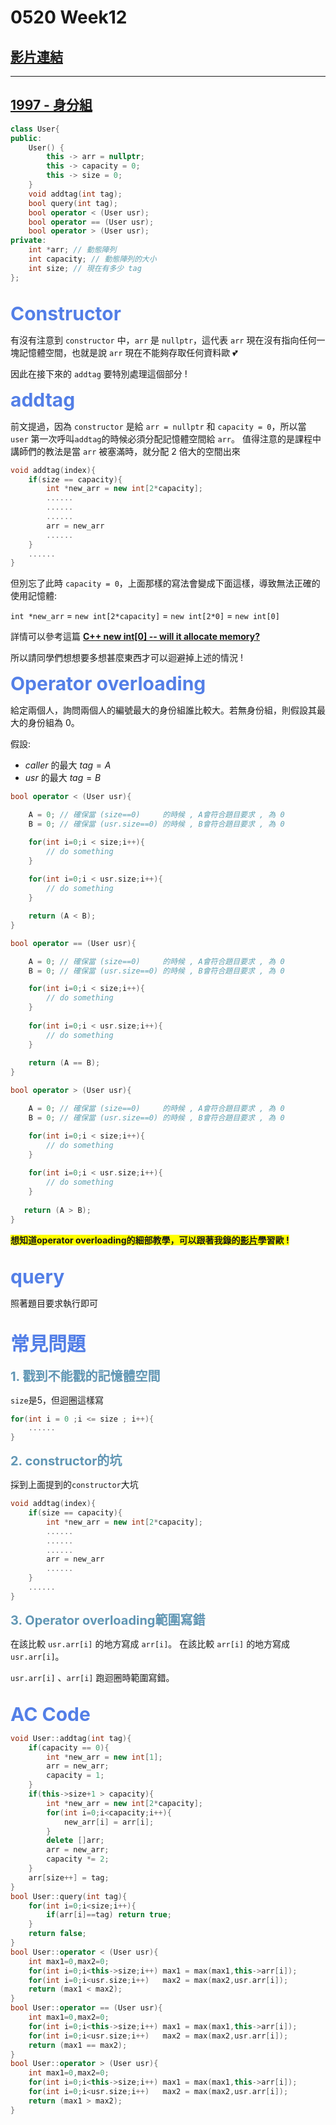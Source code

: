 <style>
.h2 {
    font-size: 30px;
    color: #537FE7;
    font-weight: bold;
}

.h3 {
    font-size: 20px;
    color: #6096B4;
    font-weight: bold;
}
</style>

# 0520 Week12

## [影片連結](https://youtu.be/kjqHVnVXEEs)

---

## [1997 - 身分組](https://neoj.sprout.tw/problem/1997/)

```cpp
class User{
public:
    User() {
        this -> arr = nullptr;
        this -> capacity = 0;
        this -> size = 0;
    }
    void addtag(int tag);
    bool query(int tag);
    bool operator < (User usr);
    bool operator == (User usr);
    bool operator > (User usr);
private:
    int *arr; // 動態陣列
    int capacity; // 動態陣列的大小
    int size; // 現在有多少 tag
};
```

<br>

<div class="h2">Constructor</div>

有沒有注意到 ```constructor``` 中，```arr``` 是 ```nullptr```，這代表 ```arr``` 現在沒有指向任何一塊記憶體空間，也就是說 ```arr``` 現在不能夠存取任何資料歐 :two_hearts: 

因此在接下來的 ```addtag``` 要特別處理這個部分 $!$

<div class="h2">addtag</div>

前文提過，因為 ```constructor``` 是給 ```arr = nullptr``` 和 ```capacity = 0```，所以當 ```user``` 第一次呼叫```addtag```的時候必須分配記憶體空間給 ```arr```。
值得注意的是課程中講師們的教法是當 ```arr``` 被塞滿時，就分配 $2$ 倍大的空間出來 
```cpp
void addtag(index){
    if(size == capacity){
        int *new_arr = new int[2*capacity];
        ......
        ......
        ......
        arr = new_arr
        ......
    }
    ......
}
```

但別忘了此時 ```capacity = 0```，上面那樣的寫法會變成下面這樣，導致無法正確的使用記憶體: 

```int *new_arr``` = ```new int[2*capacity]``` = ```new int[2*0]``` = ```new int[0]``` 

詳情可以參考這篇 [**C++ new int[0] -- will it allocate memory?**](https://stackoverflow.com/questions/1087042/c-new-int0-will-it-allocate-memory)

所以請同學們想想要多想甚麼東西才可以迴避掉上述的情況 $!$

<div class="h2">Operator overloading</div>

給定兩個人，詢問兩個人的編號最大的身份組誰比較大。若無身份組，則假設其最大的身份組為 $0$。

假設:
* $caller$ 的最大 $tag = A$ 
* $usr$ 的最大 $tag = B$

```cpp 
bool operator < (User usr){

    A = 0; // 確保當 (size==0)     的時候 , A會符合題目要求 , 為 0
    B = 0; // 確保當 (usr.size==0) 的時候 , B會符合題目要求 , 為 0

    for(int i=0;i < size;i++){
        // do something
    }
    
    for(int i=0;i < usr.size;i++){
        // do something
    }

    return (A < B);
}
```

```cpp
bool operator == (User usr){

    A = 0; // 確保當 (size==0)     的時候 , A會符合題目要求 , 為 0
    B = 0; // 確保當 (usr.size==0) 的時候 , B會符合題目要求 , 為 0

    for(int i=0;i < size;i++){
        // do something
    }
    
    for(int i=0;i < usr.size;i++){
        // do something
    }
	
    return (A == B);	
}
```
```cpp
bool operator > (User usr){

    A = 0; // 確保當 (size==0)     的時候 , A會符合題目要求 , 為 0
    B = 0; // 確保當 (usr.size==0) 的時候 , B會符合題目要求 , 為 0

    for(int i=0;i < size;i++){
        // do something
    }
    
    for(int i=0;i < usr.size;i++){
        // do something
    }
	
   return (A > B);	
}
```

<span style="font-weight:bold;background-color: yellow;">想知道operator overloading的細部教學，可以跟著我錄的[影片](https://yeh-yu-yang.github.io/Sprout2023/#/slide/operator_overloading)學習歐 $!$</span>

<br>

<div class="h2">query</div>

照著題目要求執行即可

<br>

<div class="h2">常見問題</div>
<br>
<div class="h3">1. 戳到不能戳的記憶體空間</div>

```size```是$5$，但迴圈這樣寫
```cpp
for(int i = 0 ;i <= size ; i++){ 
    ...... 
}
```
<div class="h3">2. constructor的坑</div>

採到上面提到的```constructor```大坑

```cpp
void addtag(index){
    if(size == capacity){
        int *new_arr = new int[2*capacity];
        ......
        ......
        ......
        arr = new_arr
        ......
    }
    ......
}
```
<div class="h3">3. Operator overloading範圍寫錯</div>

在該比較 ```usr.arr[i]``` 的地方寫成 ```arr[i]```。 在該比較 ```arr[i]``` 的地方寫成 ```usr.arr[i]```。

```usr.arr[i]``` 、```arr[i]``` 跑迴圈時範圍寫錯。 

<br>

<div class="h2">AC Code</div>

```cpp
void User::addtag(int tag){
    if(capacity == 0){
        int *new_arr = new int[1];
        arr = new_arr;
        capacity = 1;
    }
    if(this->size+1 > capacity){
        int *new_arr = new int[2*capacity];
        for(int i=0;i<capacity;i++){
            new_arr[i] = arr[i];
        }
        delete []arr;
        arr = new_arr;
        capacity *= 2;
    }
    arr[size++] = tag;
}
bool User::query(int tag){
    for(int i=0;i<size;i++){
        if(arr[i]==tag) return true;
    }
    return false;
}
bool User::operator < (User usr){
    int max1=0,max2=0;
    for(int i=0;i<this->size;i++) max1 = max(max1,this->arr[i]);
    for(int i=0;i<usr.size;i++)   max2 = max(max2,usr.arr[i]);
    return (max1 < max2);
}
bool User::operator == (User usr){
    int max1=0,max2=0;
    for(int i=0;i<this->size;i++) max1 = max(max1,this->arr[i]);
    for(int i=0;i<usr.size;i++)   max2 = max(max2,usr.arr[i]);
    return (max1 == max2);
}
bool User::operator > (User usr){
    int max1=0,max2=0;
    for(int i=0;i<this->size;i++) max1 = max(max1,this->arr[i]);
    for(int i=0;i<usr.size;i++)   max2 = max(max2,usr.arr[i]);
    return (max1 > max2);
}
```

</html>